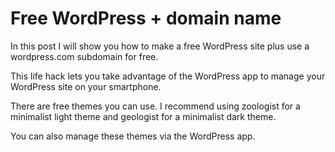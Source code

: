 # Free WordPress + domain name

In this post I will show you how to make a free WordPress site plus use a wordpress.com subdomain for free.

This life hack lets you take advantage of the WordPress app to manage your WordPress site on your smartphone.

There are free themes you can use. I recommend using zoologist for a minimalist light theme and geologist for a minimalist dark theme.

You can also manage these themes via the WordPress app.
